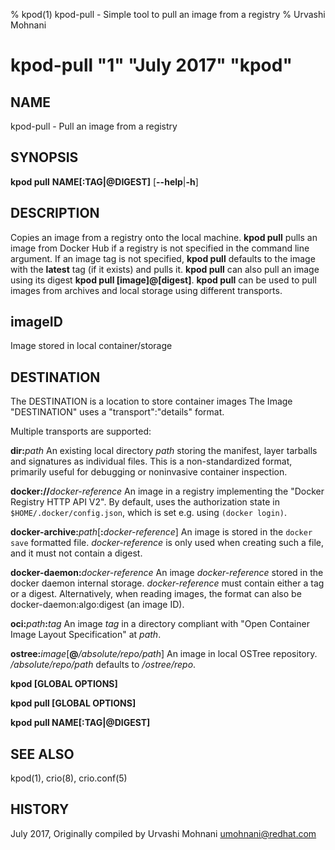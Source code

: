 % kpod(1) kpod-pull - Simple tool to pull an image from a registry
% Urvashi Mohnani
# kpod-pull "1" "July 2017" "kpod"

## NAME
kpod-pull - Pull an image from a registry

## SYNOPSIS
**kpod pull**
**NAME[:TAG|@DIGEST]**
[**--help**|**-h**]

## DESCRIPTION
Copies an image from a registry onto the local machine. **kpod pull** pulls an
image from Docker Hub if a registry is not specified in the command line argument.
If an image tag is not specified, **kpod pull** defaults to the image with the
**latest** tag (if it exists) and pulls it. **kpod pull** can also pull an image
using its digest **kpod pull [image]@[digest]**. **kpod pull** can be used to pull
images from archives and local storage using different transports.

## imageID
Image stored in local container/storage

## DESTINATION

 The DESTINATION is a location to store container images
 The Image "DESTINATION" uses a "transport":"details" format.

 Multiple transports are supported:

  **dir:**_path_
  An existing local directory _path_ storing the manifest, layer tarballs and signatures as individual files. This is a non-standardized format, primarily useful for debugging or noninvasive container inspection.

  **docker://**_docker-reference_
  An image in a registry implementing the "Docker Registry HTTP API V2". By default, uses the authorization state in `$HOME/.docker/config.json`, which is set e.g. using `(docker login)`.

  **docker-archive:**_path_[**:**_docker-reference_]
  An image is stored in the `docker save` formatted file.  _docker-reference_ is only used when creating such a file, and it must not contain a digest.

  **docker-daemon:**_docker-reference_
  An image _docker-reference_ stored in the docker daemon internal storage.  _docker-reference_ must contain either a tag or a digest.  Alternatively, when reading images, the format can also be docker-daemon:algo:digest (an image ID).

  **oci:**_path_**:**_tag_
  An image _tag_ in a directory compliant with "Open Container Image Layout Specification" at _path_.

  **ostree:**_image_[**@**_/absolute/repo/path_]
  An image in local OSTree repository.  _/absolute/repo/path_ defaults to _/ostree/repo_.

**kpod [GLOBAL OPTIONS]**

**kpod pull [GLOBAL OPTIONS]**

**kpod pull NAME[:TAG|@DIGEST]**

## SEE ALSO
kpod(1), crio(8), crio.conf(5)

## HISTORY
July 2017, Originally compiled by Urvashi Mohnani <umohnani@redhat.com>
